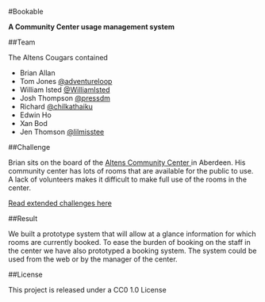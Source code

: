 #Bookable

**A Community Center usage management system**

##Team

The Altens Cougars contained

 - Brian Allan
 - Tom Jones [@adventureloop][1]
 - William Isted [@WilliamIsted][2]
 - Josh Thompson [@pressdm][3] 	
 - Richard [@chilkathaiku][4]
 - Edwin Ho
 - Xan Bod
 - Jen Thomson [@lilmisstee][6]

##Challenge

Brian sits on the board of the [Altens Community Center ][5] in Aberdeen. His
community center has lots of rooms that are available for the public to use. A
lack of volunteers makes it difficult to make full use of the rooms in the
center.

[Read extended challenges here][7]

##Result

We built a prototype system that will allow at a glance information for which
rooms are currently booked. To ease the burden of booking on the staff in the
center we have also prototyped a booking system. The system could be used from
the web or by the manager of the center.


##License

This project is released under a CC0 1.0 License

[1]:	https://twitter.com/adventureloop
[2]:	https://twitter.com/WilliamIsted
[3]:	https://twitter.com/pressam
[4]:	https://twitter.com/chillcathiku
[5]:	https://altenscc.btck.co.uk/
[6]:	https://twitter.com/lilmisstee
[7]: challenge.md
